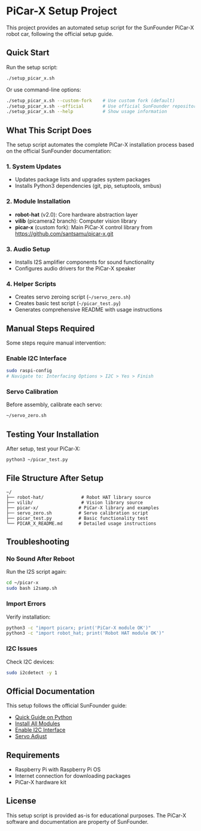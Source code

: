 # PiCar-X Setup Project

This project provides an automated setup script for the SunFounder PiCar-X robot car, following the official setup guide.

## Quick Start

Run the setup script:
```bash
./setup_picar_x.sh
```

Or use command-line options:
```bash
./setup_picar_x.sh --custom-fork    # Use custom fork (default)
./setup_picar_x.sh --official       # Use official SunFounder repository  
./setup_picar_x.sh --help           # Show usage information
```

## What This Script Does

The setup script automates the complete PiCar-X installation process based on the official SunFounder documentation:

### 1. System Updates
- Updates package lists and upgrades system packages
- Installs Python3 dependencies (git, pip, setuptools, smbus)

### 2. Module Installation
- **robot-hat** (v2.0): Core hardware abstraction layer
- **vilib** (picamera2 branch): Computer vision library
- **picar-x** (custom fork): Main PiCar-X control library from https://github.com/santsamu/picar-x.git

### 3. Audio Setup
- Installs I2S amplifier components for sound functionality
- Configures audio drivers for the PiCar-X speaker

### 4. Helper Scripts
- Creates servo zeroing script (`~/servo_zero.sh`)
- Creates basic test script (`~/picar_test.py`)
- Generates comprehensive README with usage instructions

## Manual Steps Required

Some steps require manual intervention:

### Enable I2C Interface
```bash
sudo raspi-config
# Navigate to: Interfacing Options > I2C > Yes > Finish
```

### Servo Calibration
Before assembly, calibrate each servo:
```bash
~/servo_zero.sh
```

## Testing Your Installation

After setup, test your PiCar-X:
```bash
python3 ~/picar_test.py
```

## File Structure After Setup

```
~/
├── robot-hat/              # Robot HAT library source
├── vilib/                  # Vision library source
├── picar-x/               # PiCar-X library and examples
├── servo_zero.sh          # Servo calibration script
├── picar_test.py          # Basic functionality test
└── PICAR_X_README.md      # Detailed usage instructions
```

## Troubleshooting

### No Sound After Reboot
Run the I2S script again:
```bash
cd ~/picar-x
sudo bash i2samp.sh
```

### Import Errors
Verify installation:
```bash
python3 -c "import picarx; print('PiCar-X module OK')"
python3 -c "import robot_hat; print('Robot HAT module OK')"
```

### I2C Issues
Check I2C devices:
```bash
sudo i2cdetect -y 1
```

## Official Documentation

This setup follows the official SunFounder guide:
- [Quick Guide on Python](https://docs.sunfounder.com/projects/picar-x/en/latest/python/python_start/quick_guide_on_python.html)
- [Install All Modules](https://docs.sunfounder.com/projects/picar-x/en/latest/python/python_start/install_all_modules.html)
- [Enable I2C Interface](https://docs.sunfounder.com/projects/picar-x/en/latest/python/python_start/enable_i2c.html)
- [Servo Adjust](https://docs.sunfounder.com/projects/picar-x/en/latest/python/python_start/py_servo_adjust.html)

## Requirements

- Raspberry Pi with Raspberry Pi OS
- Internet connection for downloading packages
- PiCar-X hardware kit

## License

This setup script is provided as-is for educational purposes. The PiCar-X software and documentation are property of SunFounder.